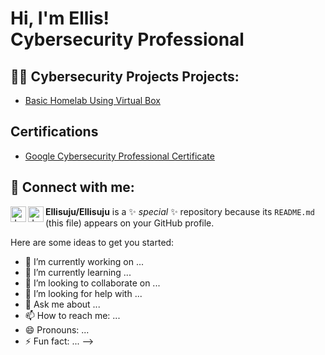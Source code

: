 <h1>Hi, I'm Ellis! <br/><a /a>Cybersecurity Professional</a>

<h2>👨‍💻 Cybersecurity Projects Projects:</h2>

  - [Basic Homelab Using Virtual Box](https://github.com/Ellisuju/Basic-Home-lab-Using-Virtual-Box/tree/main)
    
<h2>Certifications</h2>

- [Google Cybersecurity Professional Certificate ](https://coursera.org/verify/professional-cert/GQVSQPV2K6PF)

<h2> 🤳 Connect with me:</h2>

[<img align="left" alt="JoshMadakor | Twitter" width="25px" src="https://cdn.jsdelivr.net/npm/simple-icons@v3/icons/twitter.svg" />][twitter]
[<img align="left" alt="JoshMadakor | LinkedIn" width="25px" src="https://cdn.jsdelivr.net/npm/simple-icons@v3/icons/linkedin.svg" />][linkedin]

[twitter]: https://twitter.com/amissahellis09 

[linkedin]: https://www.linkedin.com/in/ellis-amissah-07480222a



**Ellisuju/Ellisuju** is a ✨ _special_ ✨ repository because its `README.md` (this file) appears on your GitHub profile.

Here are some ideas to get you started:

- 🔭 I’m currently working on ...
- 🌱 I’m currently learning ...
- 👯 I’m looking to collaborate on ...
- 🤔 I’m looking for help with ...
- 💬 Ask me about ...
- 📫 How to reach me: ...
- 😄 Pronouns: ...
- ⚡ Fun fact: ...
-->
